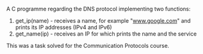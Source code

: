 A C programme regarding the DNS protocol implementing two functions:

1. get_ip(name) - receives a name, for example "www.google.com" and prints its IP addresses (IPv4 and IPv6)
2. get_name(ip) - receives an IP for which prints the name and the service

This was a task solved for the Communication Protocols course.
